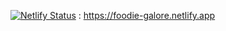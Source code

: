 [![Netlify Status](https://api.netlify.com/api/v1/badges/b1ce9215-786f-4730-b14f-39c42e99d0a4/deploy-status)](https://app.netlify.com/sites/foodie-galore/deploys) : https://foodie-galore.netlify.app
